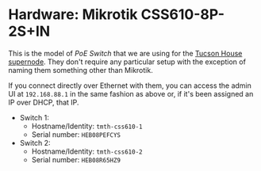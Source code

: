 # Hardware: Mikrotik CSS610-8P-2S+IN

This is the model of _PoE Switch_ that we are using for the [Tucson House supernode](../networking/supernodes/tucson-house.md). They don't require any particular setup with the exception of naming them something other than Mikrotik.

If you connect directly over Ethernet with them, you can access the admin UI at `192.168.88.1` in the same fashion as above or, if it's been assigned an IP over DHCP, that IP.

- Switch 1:
    - Hostname/Identity: `tmth-css610-1`
    - Serial number: `HEB08PEFCYS`
- Switch 2:
    - Hostname/Identity: `tmth-css610-2`
    - Serial number: `HEB08R65HZ9`

